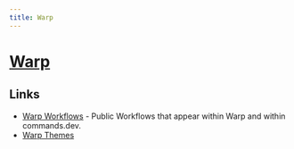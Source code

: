 ```yaml
---
title: Warp
---
```


# [Warp](https://www.warp.dev/)

## Links

- [Warp Workflows](https://github.com/warpdotdev/workflows) - Public Workflows that appear within Warp and within commands.dev.
- [Warp Themes](https://github.com/warpdotdev/themes)
